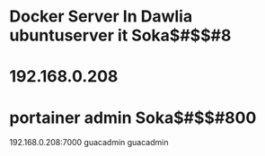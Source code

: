Docker Server In Dawlia
ubuntuserver
it
Soka$#$$#8
==============
192.168.0.208
=============
portainer
admin
Soka$#$$#800
===================
192.168.0.208:7000
guacadmin
guacadmin
